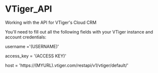 # VTiger_API
Working with the API for VTiger's Cloud CRM

You'll need to fill out all the following fields with your VTiger instance and account credentials:

username ='(USERNAME)'

access_key = '(ACCESS KEY)'

host = 'https://(MYURL).vtiger.com/restapi/v1/vtiger/default/'

